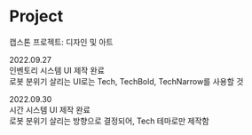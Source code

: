 # Project
캡스톤 프로젝트: 디자인 및 아트

2022.09.27
<br>인벤토리 시스템 UI 제작 완료
<br>로봇 분위기 살리는 UI로는 Tech, TechBold, TechNarrow를 사용할 것

2022.09.30
<br>시간 시스템 UI 제작 완료
<br>로봇 분위기 살리는 방향으로 결정되어, Tech 테마로만 제작함
